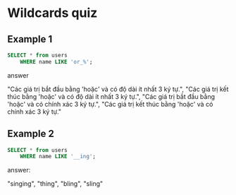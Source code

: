 # Wildcards quiz

## Example 1

```sql
SELECT * from users
    WHERE name LIKE 'or_%';
```

answer

"Các giá trị bắt đầu bằng 'hoặc' và có độ dài ít nhất 3 ký tự.",
"Các giá trị kết thúc bằng 'hoặc' và có độ dài ít nhất 3 ký tự.",
"Các giá trị bắt đầu bằng 'hoặc' và có chính xác 3 ký tự.",
"Các giá trị kết thúc bằng 'hoặc' và có chính xác 3 ký tự."

## Example 2

```sql
SELECT * from users
    WHERE name LIKE '__ing';
```

answer: 

"singing",
"thing",
"bling",
"sling"
